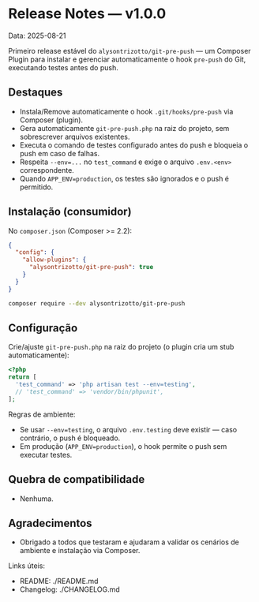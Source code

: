 # Release Notes — v1.0.0

Data: 2025-08-21

Primeiro release estável do `alysontrizotto/git-pre-push` — um Composer Plugin para instalar e gerenciar automaticamente o hook `pre-push` do Git, executando testes antes do push.

## Destaques
- Instala/Remove automaticamente o hook `.git/hooks/pre-push` via Composer (plugin).
- Gera automaticamente `git-pre-push.php` na raiz do projeto, sem sobrescrever arquivos existentes.
- Executa o comando de testes configurado antes do push e bloqueia o push em caso de falhas.
- Respeita `--env=...` no `test_command` e exige o arquivo `.env.<env>` correspondente.
- Quando `APP_ENV=production`, os testes são ignorados e o push é permitido.

## Instalação (consumidor)

No `composer.json` (Composer >= 2.2):
```json
{
  "config": {
    "allow-plugins": {
      "alysontrizotto/git-pre-push": true
    }
  }
}
```

```bash
composer require --dev alysontrizotto/git-pre-push
```


## Configuração
Crie/ajuste `git-pre-push.php` na raiz do projeto (o plugin cria um stub automaticamente):
```php
<?php
return [
  'test_command' => 'php artisan test --env=testing',
  // 'test_command' => 'vendor/bin/phpunit',
];
```
Regras de ambiente:
- Se usar `--env=testing`, o arquivo `.env.testing` deve existir — caso contrário, o push é bloqueado.
- Em produção (`APP_ENV=production`), o hook permite o push sem executar testes.

## Quebra de compatibilidade
- Nenhuma.

## Agradecimentos
- Obrigado a todos que testaram e ajudaram a validar os cenários de ambiente e instalação via Composer.

Links úteis:
- README: ./README.md
- Changelog: ./CHANGELOG.md
